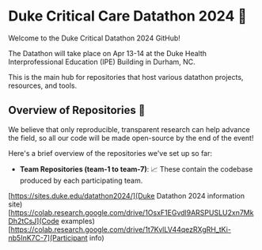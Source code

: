 # Duke Critical Care Datathon 2024 🚀

Welcome to the Duke Critical Datathon 2024 GitHub!

The Datathon will take place on Apr 13-14 at the Duke Health Interprofessional Education (IPE) Building in Durham, NC.

This is the main hub for repositories that host various datathon projects, resources, and tools.

## Overview of Repositories :file_folder:

We believe that only reproducible, transparent research can help advance the field, so all our code will be made open-source by the end of the event!

Here's a brief overview of the repositories we've set up so far:

- **Team Repositories (team-1 to team-7)**: :chart_with_upwards_trend: These contain the codebase produced by each participating team.

[https://sites.duke.edu/datathon2024/](Duke Datathon 2024 information site)
[https://colab.research.google.com/drive/1OsxF1EGvdl9ARSPUSLU2xn7MkDh2tCsJ](Code examples)
[https://colab.research.google.com/drive/1t7KvlLV44qezRXgRH_tKi-nb5InK7C-7](Participant info)

